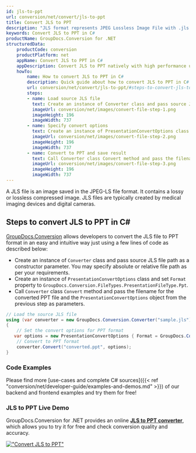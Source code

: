 ```yaml
---
id: jls-to-ppt
url: conversion/net/convert/jls-to-ppt
title: Convert JLS to PPT
description: "JLS format represents JPEG Lossless Image File with .jls extension. Learn how to convert JLS to PPT file programmatically in C# language using GroupDocs.Conversion for .NET library."
keywords: Convert JLS to PPT in C#
productName: GroupDocs.Conversion for .NET
structuredData:
    productCode: conversion
    productPlatform: net
    appName: Convert JLS to PPT in C#
    appDescription: Convert JLS to PPT natively with high performance using C# language and server side GroupDocs.Conversion for .NET APIs, without the use of any software like Microsoft or Open Office.
    howTo:
        name: How to convert JLS to PPT in C# 
        description: Quick guide about how to convert JLS to PPT in C# with high performance and accuracy.
        url: conversion/net/convert/jls-to-ppt/#steps-to-convert-jls-to-ppt-in-c
        steps:
        - name: Load source JLS file 
          text: Create an instance of Converter class and pass source JLS file path as a constructor parameter. You may specify absolute or relative file path as per your requirements. 
          imageUrl: conversion/net/images/convert-file-step-1.png
          imageHeight: 196
          imageWidth: 737
        - name: Specify convert options 
          text: Create an instance of PresentationConvertOptions class.
          imageUrl: conversion/net/images/convert-file-step-2.png
          imageHeight: 196
          imageWidth: 737
        - name: Convert to PPT and save result 
          text: Call Converter class Convert method and pass the filename for the converted HTML file and the PresentationConvertOptions object from the previous step as parameters.
          imageUrl: conversion/net/images/convert-file-step-3.png
          imageHeight: 196
          imageWidth: 737
---
```


A JLS file is an image saved in the JPEG-LS file format. It contains a lossy or lossless compressed image. JLS files are typically created by medical imaging devices and digital cameras.

## Steps to convert JLS to PPT in C#

[GroupDocs.Conversion](https://products.groupdocs.com/conversion/net) allows developers to convert the JLS file to PPT format in an easy and intuitive way just using a few lines of code as described below:

* Create an instance of `Converter` class and pass source JLS file path as a constructor parameter. You may specify absolute or relative file path as per your requirements. 
* Create an instance of `PresentationConvertOptions` class and set `Format` property to `GroupDocs.Conversion.FileTypes.PresentationFileType.Ppt`.
* Call `Converter` class `Convert` method and pass the filename for the converted PPT file and the `PresentationConvertOptions` object from the previous step as parameters.

```csharp
// Load the source JLS file
using (var converter = new GroupDocs.Conversion.Converter("sample.jls"))
{
    // Set the convert options for PPT format
   var options = new PresentationConvertOptions { Format = GroupDocs.Conversion.FileTypes.PresentationFileType.Ppt };
    // Convert to PPT format
    converter.Convert("converted.ppt", options);
}
```

### Code Examples

Please find more [use-cases and complete C# sources]({{< ref "conversion/net/developer-guide/examples-and-demos.md" >}}) of our backend and frontend examples and try them for free!

### JLS to PPT Live Demo

GroupDocs.Conversion for .NET provides an online [**JLS to PPT converter**](https://products.groupdocs.app/conversion/jls-to-ppt), which allows you to try it for free and check conversion quality and accuracy.

[!["Convert JLS to PPT"](conversion/net/images/convert-to-ppt/convert-jls-to-ppt.png)](https://products.groupdocs.app/conversion/jls-to-ppt)